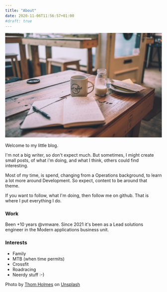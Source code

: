 ```yaml
---
title: "About"
date: 2020-11-06T11:56:57+01:00
#draft: true
---
```


![Header](thom-holmes-k-xKzowQRn8-unsplash.jpg)

Welcome to my little blog.

I'm not a big writer, so don't expect much. But sometimes, I might create small posts, of what i'm doing, and what I think, others could find interesting.

Most of my time, is spend, changing from a Operations background, to learn a lot more around Development. So expect, content to be around that theme.

If you want to follow, what I'm doing, then follow me on github. That is where I put everything I do.

### Work

Been +10 years @vmware. Since 2021 it's been as a Lead solutions engineer in the Modern applications business unit.

### Interests

- Family
- MTB (when time permits)
- Crossfit
- Roadracing
- Neerdy stuff :-)

<span>Photo by <a href="https://unsplash.com/@thomholmes?utm_source=unsplash&amp;utm_medium=referral&amp;utm_content=creditCopyText">Thom Holmes</a> on <a href="https://unsplash.com/s/photos/about?utm_source=unsplash&amp;utm_medium=referral&amp;utm_content=creditCopyText">Unsplash</a></span>
